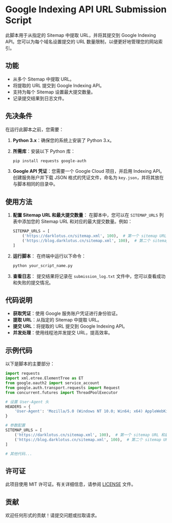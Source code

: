 # Google Indexing API URL Submission Script

此脚本用于从指定的 Sitemap 中提取 URL，并将其提交到 Google Indexing API。您可以为每个域名设置提交的 URL 数量限制，以便更好地管理您的网站索引。

## 功能

- 从多个 Sitemap 中提取 URL。
- 将提取的 URL 提交到 Google Indexing API。
- 支持为每个 Sitemap 设置最大提交数量。
- 记录提交结果到日志文件。

## 先决条件

在运行此脚本之前，您需要：

1. **Python 3.x**：确保您的系统上安装了 Python 3.x。
2. **所需库**：安装以下 Python 库：
   ```bash
   pip install requests google-auth
   ```

3. **Google API 凭证**：您需要一个 Google Cloud 项目，并启用 Indexing API。创建服务账户并下载 JSON 格式的凭证文件，命名为 `key.json`，并将其放在与脚本相同的目录中。

## 使用方法

1. **配置 Sitemap URL 和最大提交数量**：
   在脚本中，您可以在 `SITEMAP_URLS` 列表中添加您的 Sitemap URL 和对应的最大提交数量。例如：
   ```python
   SITEMAP_URLS = [
       ('https://darklotus.cn/sitemap.xml', 100),  # 第一个 sitemap URL 和最大提交数量
       ('https://blog.darklotus.cn/sitemap.xml', 100),  # 第二个 sitemap URL 和最大提交数量
   ]
   ```

2. **运行脚本**：
   在终端中运行以下命令：
   ```bash
   python your_script_name.py
   ```

3. **查看日志**：
   提交结果将记录在 `submission_log.txt` 文件中，您可以查看成功和失败的提交情况。

## 代码说明

- **获取凭证**：使用 Google 服务账户凭证进行身份验证。
- **提取 URL**：从指定的 Sitemap 中提取 URL。
- **提交 URL**：将提取的 URL 提交到 Google Indexing API。
- **并发处理**：使用线程池并发提交 URL，提高效率。

## 示例代码

以下是脚本的主要部分：

```python
import requests
import xml.etree.ElementTree as ET
from google.oauth2 import service_account
from google.auth.transport.requests import Request
from concurrent.futures import ThreadPoolExecutor

# 设置 User-Agent 头
HEADERS = {
    'User-Agent': 'Mozilla/5.0 (Windows NT 10.0; Win64; x64) AppleWebKit/537.36 (KHTML, like Gecko) Chrome/91.0.4472.124 Safari/537.36'
}

# 参数配置
SITEMAP_URLS = [
    ('https://darklotus.cn/sitemap.xml', 100),  # 第一个 sitemap URL 和最大提交数量
    ('https://blog.darklotus.cn/sitemap.xml', 100),  # 第二个 sitemap URL 和最大提交数量
]

# 其他代码...
```

## 许可证

此项目使用 MIT 许可证。有关详细信息，请参阅 [LICENSE](LICENSE) 文件。

## 贡献

欢迎任何形式的贡献！请提交问题或拉取请求。

```




